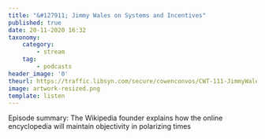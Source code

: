 ```yaml
---
title: "&#127911; Jimmy Wales on Systems and Incentives"
published: true
date: 20-11-2020 16:32
taxonomy:
    category:
        - stream
    tag:
        - podcasts
header_image: '0'
theurl: https://traffic.libsyn.com/secure/cowenconvos/CWT-111-JimmyWales-podcast-v2.mp3?dest-id=850607
image: artwork-resized.png
template: listen
--- 
```

Episode summary: The Wikipedia founder explains how the online encyclopedia will maintain objectivity in polarizing times
